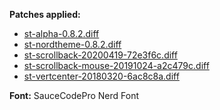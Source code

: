 **Patches applied:**
- [st-alpha-0.8.2.diff](https://st.suckless.org/patches/alpha/st-alpha-0.8.2.diff)
- [st-nordtheme-0.8.2.diff](https://st.suckless.org/patches/nordtheme/st-nordtheme-0.8.2.diff)
- [st-scrollback-20200419-72e3f6c.diff](https://st.suckless.org/patches/scrollback/st-scrollback-20200419-72e3f6c.diff)
- [st-scrollback-mouse-20191024-a2c479c.diff](https://st.suckless.org/patches/scrollback/st-scrollback-mouse-20191024-a2c479c.diff)
- [st-vertcenter-20180320-6ac8c8a.diff](https://st.suckless.org/patches/vertcenter/st-vertcenter-20180320-6ac8c8a.diff)

**Font:**
SauceCodePro Nerd Font

